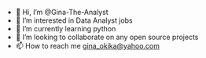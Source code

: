- 👋 Hi, I’m @Gina-The-Analyst
- 👀 I’m interested in Data Analyst jobs
- 🌱 I’m currently learning python
- 💞️ I’m looking to collaborate on any open source projects
- 📫 How to reach me gina_okika@yahoo.com

<!---
Gina-The-Analyst/Gina-The-Analyst is a ✨ special ✨ repository because its `README.md` (this file) appears on your GitHub profile.
You can click the Preview link to take a look at your changes.
--->
